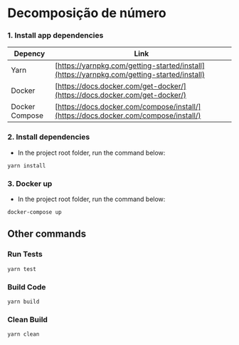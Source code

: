 # Decomposição de número

### 1. Install app dependencies

| Depency        | Link                                                                                       |
|----------------|--------------------------------------------------------------------------------------------|
| Yarn           | [https://yarnpkg.com/getting-started/install](https://yarnpkg.com/getting-started/install) |
| Docker         | [https://docs.docker.com/get-docker/](https://docs.docker.com/get-docker/)                 |
| Docker Compose | [https://docs.docker.com/compose/install/](https://docs.docker.com/compose/install/)       |

### 2. Install dependencies

- In the project root folder, run the command below:

```
yarn install
```

### 3. Docker up

- In the project root folder, run the command below:

```
docker-compose up
```

## Other commands

### Run Tests
~~~
yarn test
~~~

### Build Code
~~~
yarn build
~~~

### Clean Build
~~~
yarn clean
~~~